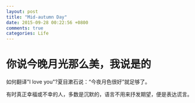 ```yaml
---
layout: post
title: "Mid-autumn Day"
date: 2015-09-28 00:22:56 +0800
comments: true
categories: Life
---
```


你说今晚月光那么美，我说是的
=================================

如何翻译"I love you"?夏目漱石说：“今夜月色很好”就足够了。

有时真正幸福或不幸的人，多数是沉默的，语言不用来抒发期望，便是表达谎言。



